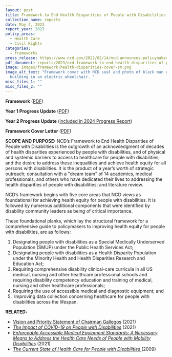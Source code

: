 ```yaml
---
layout: post
title: Framework to End Health Disparities of People with Disabilities
collection_name: reports
date: May 4, 2023
report_year: 2023
policy_areas:
  - Health Care
  - Civil Rights
categories:
  - frameworks
press_release: https://www.ncd.gov/2022/02/14/ncd-announces-policymaker-blueprint-for-health-equity-for-people-with-disabilities/
pdf_document: reports/2023/ncd-framework-to-end-health-disparities-of-people-with-disabilities.pdf
image: images/framework-health-disparities-cover-sm.png
image_alt_text: "Framework cover with NCD seal and photo of black man entering a
  building in an electric wheelchair. "
misc_files_1: ""
misc_files_2: ""
---
```

**Framework** ([PDF](https://www.ncd.gov/assets/uploads/reports/2023/ncd-framework-to-end-health-disparities-of-people-with-disabilities.pdf))

**Year 1 Progress Update** ([PDF](https://www.ncd.gov/assets/uploads/reports/2023/framework-to-end-health-disparities-of-people-with-disabilities/ncd-health-equity-framework-progress-report.pdf))

**Year 2 Progress Update** ([included in 2024 Progress Report](https://www.ncd.gov/report/national-disability-policy-a-progress-report-2024/))

**Framework Cover Letter** ([PDF](https://www.ncd.gov/assets/uploads/reports/2023/framework-to-end-health-disparities-of-people-with-disabilities/ncd-cover-letter-health-equity-framework.pdf))

[](https://www.ncd.gov/2022/02/14/ncd-announces-policymaker-blueprint-for-health-equity-for-people-with-disabilities/)

**SCOPE AND PURPOSE:** NCD’s Framework to End Health Disparities of People with Disabilities is the outgrowth of an acknowledgment of decades of health disparities experienced by people with disabilities, and of physical and systemic barriers to access to healthcare for people with disabilities; and the desire to address these inequalities and achieve health equity for all persons with disabilities. It is the product of a year’s worth of strategic outreach; consultation with a "dream team" of 14 academics, medical professionals, and others who have dedicated their lives to addressing the health disparities of people with disabilities; and literature review.

NCD’s framework begins with five core areas that NCD views as foundational for achieving health equity for people with disabilities. It is followed by numerous additional components that were identified by disability community leaders as being of critical importance.

These foundational planks, which lay the structural framework for a comprehensive guide to policymakers to improving health equity for people with disabilities, are as follows:

1. Designating people with disabilities as a Special Medically Underserved Population (SMUP) under the Public Health Services Act;
2. Designating people with disabilities as a Health Disparity Population under the Minority Health and Health Disparities Research and Education Act;
3. Requiring comprehensive disability clinical-care curricula in all US medical, nursing and other healthcare professional schools and requiring disability competency education and training of medical, nursing and other healthcare professionals;
4. Requiring the use of accessible medical and diagnostic equipment; and
5.  Improving data collection concerning healthcare for people with disabilities across the lifespan.

**RELATED:**

* [Vision and Priority Statement of Chairman Gallegos](https://www.ncd.gov/2021/02/16/vision-and-priority-statement-of-ncd-chairman-andres-gallegos/) (2021)
* *[The Impact of COVID-19 on People with Disabilities](https://www.ncd.gov/report/an-extra/)* (2021)
* *[Enforceable Accessible Medical Equipment Standards: A Necessary Means to Address the Health Care Needs of People with Mobility Disabilities](https://www.ncd.gov/report/eames-report/)* (2021)
* *[The Current State of Health Care for People with Disabilities ](https://www.ncd.gov/report/the-current-state-of-health-care-for-people-with-disabilities/)*(2009)
